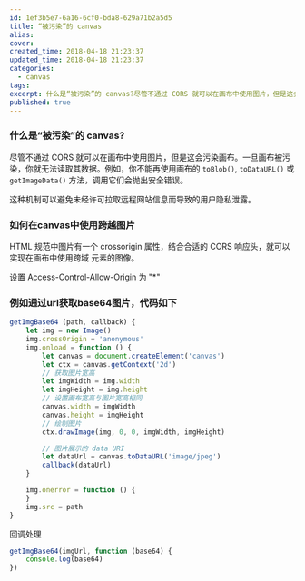```yaml
---
id: 1ef3b5e7-6a16-6cf0-bda8-629a71b2a5d5
title: “被污染”的 canvas
alias:
cover:
created_time: 2018-04-18 21:23:37
updated_time: 2018-04-18 21:23:37
categories:
  - canvas
tags:
excerpt: 什么是“被污染”的 canvas?尽管不通过 CORS 就可以在画布中使用图片，但是这会污染画布。一旦画布被污染，你就无法读取其数据。例如，你不能再使用画布的 toBlob(), toDataURL() 或 getImageData() 方法，调用它们会抛出安全错误。这种机制可以避免未经许可拉取远程
published: true
---
```


### 什么是“被污染”的 canvas?

尽管不通过 CORS 就可以在画布中使用图片，但是这会污染画布。一旦画布被污染，你就无法读取其数据。例如，你不能再使用画布的 `toBlob()`, `toDataURL()` 或 `getImageData()` 方法，调用它们会抛出安全错误。

这种机制可以避免未经许可拉取远程网站信息而导致的用户隐私泄露。

<!-- more -->

### 如何在canvas中使用跨越图片

HTML 规范中图片有一个 crossorigin 属性，结合合适的 CORS 响应头，就可以实现在画布中使用跨域  元素的图像。

设置 Access-Control-Allow-Origin 为 "*"

### 例如通过url获取base64图片，代码如下

```javascript
getImgBase64 (path, callback) {
	let img = new Image()
	img.crossOrigin = 'anonymous'
	img.onload = function () {
		let canvas = document.createElement('canvas')
		let ctx = canvas.getContext('2d')
		// 获取图片宽高
		let imgWidth = img.width
		let imgHeight = img.height
		// 设置画布宽高与图片宽高相同
		canvas.width = imgWidth
		canvas.height = imgHeight
		// 绘制图片
		ctx.drawImage(img, 0, 0, imgWidth, imgHeight)

		// 图片展示的 data URI
		let dataUrl = canvas.toDataURL('image/jpeg')
		callback(dataUrl)
	}

	img.onerror = function () {
	}
	img.src = path
}
```

回调处理

```javascript
getImgBase64(imgUrl, function (base64) {
	console.log(base64)
})
```